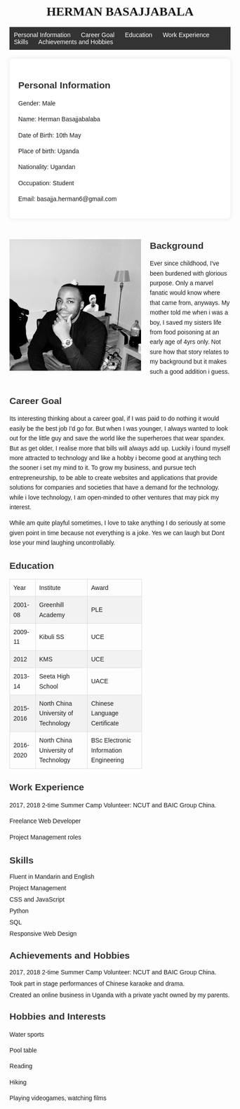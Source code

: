 <!DOCTYPE html>
<html lang="en">
<head>
  <meta charset="UTF-8">
  <meta name="viewport" content="width=device-width, initial-scale=1.0">
   <!-- Metadata -->
  <meta name="author" content="Herman">
  <meta name="description" content="A minimal description my myself.">
  <meta name="keywords" content="personal Information, education, career-goal, skills, hobbies interests and achievements">
  <title>HERMAN BASAJJABALA</title>
  <style>
    body {
      font-family: Arial, sans-serif;
    }
    nav {
      background-color: #333;
      padding: 10px;
      margin-bottom: 20px;
    }
    nav a {
      color: white;
      text-decoration: none;
      margin-right: 20px;
    }
    section {
      margin-bottom: 30px;
    }
    .container {
            max-width: 800px;
            margin: auto;
            background-color: white;
            padding: 20px;
            border-radius: 8px;
            box-shadow: 0 0 10px rgba(0,0,0,0.1);
        }
        .flex-container {
            display: flex;
            align-items: center;
            margin-top: 20px;
        }
        .flex-container img {
            flex: 0 1 150px; 
            margin-right: 20px;
            max-width: 100%;
            height: auto;
        }
    h2 {
      color: #333;
    }
    p, table {
            line-height: 1.6;
        }
        ul {
            list-style-type: none;
            padding: 0;
        }
        li {
            margin-bottom: 10px;
        }
        .section {
            margin-top: 20px;
        }
        table {
            width: 60%;
            border-collapse: collapse;
        }
        th, td {
            border: 1px solid #ddd;
            padding: 8px;
            text-align: left;
        }
        tr:nth-child(even) {
            background-color: #f2f2f2;
        }
    h1{
      text-align: center;
      font-family: Georgia;
    }
  </style>
</head>
<body>
  <h1><b>HERMAN BASAJJABALA</b></h1>
  <nav>
    <a href="#personal-info">Personal Information</a>
    <a href="#career-goal">Career Goal</a>
    <a href="#education">Education</a>
    <a href="#work-experience">Work Experience</a>
    <a href="#skills">Skills</a>
    <a href="#achievements and hobbies">Achievements and Hobbies</a>
  </nav>

  <section id="personal-info">
    <body>
        <div class="container">
            <h2>Personal Information</h2>  
            <p>Gender: Male</p>
            <p>Name: Herman Basajjabalaba</p>
            <p>Date of Birth: 10th May</p>
            <p>Place of birth: Uganda</p>
            <p>Nationality: Ugandan</p>
            <p>Occupation: Student</p>
            <p>Email: basajja.herman6@gmail.com</p>
        </div>
        <div class="flex-container">
            <img src="habahaba.jpg" alt="Haba Image" style="width: 300px; height: auto;">
            <div>
                <h2>Background</h2>
                <p class="italic-small">Ever since childhood, I've been burdened with glorious purpose. Only a marvel fanatic would know where that came from, anyways.
                   My mother told me when i was a boy, I saved my sisters life from food poisoning at an early age of 4yrs only. 
                   Not sure how that story relates to my background but it makes such a good addition i guess. 
                </p>
            </div>
        </div>
    </body>
  </section>

  <section id="career-goal">
    <h2>Career Goal</h2>
    <p>Its interesting thinking about a career goal, if I was paid to do nothing it would easily be the best job I'd go for.
        But when I was younger, I always wanted to look out for the little guy and save the world like the superheroes that wear spandex. But as  get older, 
        I realise more that bills will always add up. Luckily i found myself more attracted to technology and like a hobby i become
        good at anything tech the sooner i set my mind to it. To grow my business, and pursue tech entrepreneurship, to be able to create websites and applications that provide solutions for companies and societies that have a demand for the technology. 
        while i love technology, I am open-minded to other ventures that may pick my interest.</p>
    <p>While am quite playful sometimes, I love to take anything I do seriously at some given point in time because not everything is a joke. Yes we can laugh but
      Dont lose your mind laughing uncontrollably.
    </p>
  </section>

  <section id="education">
    <h2>Education</h2>
    <table>
        <tr>
            <td>Year</td>
            <td>Institute</td>
            <td>Award</td>
        </tr>
        <tr>
            <td>2001-08</td>
            <td>Greenhill Academy</td>
            <td>PLE</td>
        </tr>
        <tr>
            <td>2009-11</td>
            <td>Kibuli SS</td>
            <td>UCE</td>
        </tr>
        <tr>
            <td>2012</td>
            <td>KMS</td>
            <td>UCE</td>
        </tr>
        <tr>
            <td>2013-14</td>
            <td>Seeta High School</td>
            <td>UACE</td>
        </tr>
        <tr>
            <td>2015-2016</td>
            <td>North China University of Technology</td>
            <td>Chinese Language Certificate</td>
        </tr>
        <tr>
            <td>2016-2020</td>
            <td>North China University of Technology</td>
            <td>BSc Electronic Information Engineering</td>
        </tr>
    </table>
  </section>

  <section id="work-experience">
    <h2>Work Experience</h2>
    <p>2017, 2018 2-time Summer Camp Volunteer: NCUT and BAIC Group China.</p>
    <p>Freelance Web Developer</p>
    <p>Project Management roles</p>
  </section>

  <section id="skills">
    <h2>Skills</h2>
    <ul>
      <li>Fluent in Mandarin and English</li>
      <li>Project Management</li>
      <li>CSS and JavaScript</li>
      <li>Python</li>
      <li>SQL</li>
      <li>Responsive Web Design</li>
    </ul>
  </section>

  <section id="achievements and hobbies">
    <h2>Achievements and Hobbies</h2>
    <ul>
        <li>2017, 2018 2-time Summer Camp Volunteer: NCUT and BAIC Group China.</li>
        <li>Took part in stage performances of Chinese karaoke and drama.</li>
        <li>Created an online business in Uganda with a private yacht owned by my parents.</li>
    </ul>
    <h2>Hobbies and Interests</h2>
    <p>Water sports</p>
    <p>Pool table</p>
    <p>Reading</p> 
    <p>Hiking</p> 
    <p>Playing videogames, watching films</p>
  </section>

  <footer id="lastModified"></footer>
    <script>
    document.addEventListener("DOMContentLoaded", function() {
      var lastModifiedElement = document.getElementById("lastModified");
      var lastModifiedTimestamp = document.lastModified;
      var formattedDate = new Date(lastModifiedTimestamp).toLocaleString();
      lastModifiedElement.textContent += formattedDate;
    });
  </script>
</body>
</html>

